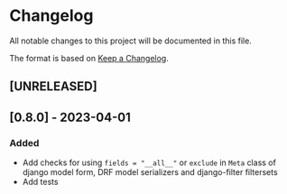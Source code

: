 # Changelog

All notable changes to this project will be documented in this file.

The format is based on [Keep a Changelog](https://keepachangelog.com/en/1.0.0/).

## [UNRELEASED]

## [0.8.0] - 2023-04-01
### Added

- Add checks for using `fields = "__all__"` or `exclude` in `Meta` class of django model form, DRF model
serializers and django-filter filtersets
- Add tests
